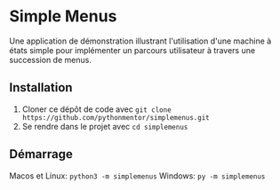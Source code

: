 # Simple Menus

Une application de démonstration illustrant l'utilisation d'une machine à états 
simple pour implémenter un parcours utilisateur à travers une succession de 
menus.

## Installation

1. Cloner ce dépôt de code avec `git clone https://github.com/pythonmentor/simplemenus.git`
1. Se rendre dans le projet avec `cd simplemenus`

## Démarrage

Macos et Linux: `python3 -m simplemenus`
Windows: `py -m simplemenus`